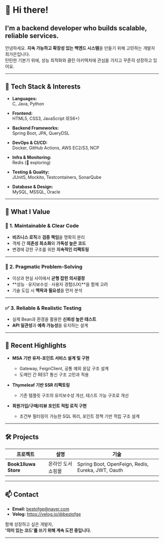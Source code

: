 # 👋 Hi there! 
## I'm a backend developer who builds scalable, reliable services.
안녕하세요. **지속 가능하고 확장성 있는 백엔드 시스템**을 만들기 위해 고민하는 개발자 최가은입니다.  
탄탄한 기본기 위에, 성능 최적화와 클린 아키텍처에 관심을 가지고 꾸준히 성장하고 있어요.

---

## 💼 Tech Stack & Interests

- **Languages:**  
  C, Java, Python  

- **Frontend:**  
  HTML5, CSS3, JavaScript (ES6+)  

- **Backend Frameworks:**  
  Spring Boot, JPA, QueryDSL  

- **DevOps & CI/CD:**  
  Docker, GitHub Actions, AWS EC2/S3, NCP

- **Infra & Monitoring:**  
  Redis (👀 exploring)

- **Testing & Quality:**  
  JUnit5, Mockito, Testcontainers, SonarQube  

- **Database & Design:**  
  MySQL, MSSQL, Oracle
   
---

## 📌 What I Value

### 🧹 1. Maintainable & Clear Code
- **비즈니스 로직**과 **검증 책임**을 명확히 분리
- 객체 간 **의존성 최소화**와 **가독성 높은 코드**
- 변경에 강한 구조를 위한 **지속적인 리팩토링**

---

### 🎯 2. Pragmatic Problem-Solving
- 이상과 현실 사이에서 **균형 잡힌 의사결정**
- **성능 · 유지보수성 · 사용자 경험(UX)**을 함께 고려
- 기술 도입 시 **맥락과 필요성**을 먼저 분석

---

### ✅ 3. Reliable & Realistic Testing
- 실제 Bean과 환경을 활용한 **신뢰성 높은 테스트**
- **API 일관성**과 **예측 가능성**을 유지하는 설계

---

## 🌱 Recent Highlights

- **MSA 기반 유저-포인트 서비스 설계 및 구현**
  - Gateway, FeignClient, 공통 예외 응답 구조 설계
  - 도메인 간 REST 통신 구조 고민과 적용

- **Thymeleaf 기반 SSR 리팩토링**
  - 기존 템플릿 구조의 유지보수성 개선, 테스트 가능 구조로 개선

- **회원가입/구매/리뷰 포인트 적립 로직 구현**
  - 조건부 필터링이 가능한 SQL 쿼리, 포인트 정책 기반 적립 구조 설계

---

## 🛠️ Projects

| 프로젝트 | 설명 | 기술 |
|----------|------|------|
| **Book1lluwa Store** | 온라인 도서 쇼핑몰 | Spring Boot, OpenFeign, Redis, Eureka, JWT, Oauth |

---

## 📫 Contact

- **Email:** bestofge@naver.com
- **Velog:** https://velog.io/@bestofge

함께 성장하고 싶은 개발자,  
**'의미 있는 코드'를 쓰기 위해 계속 도전 중입니다.**

---

